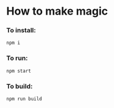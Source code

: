 # How to make magic

### To install:

`npm i`

### To run:

`npm start`

### To build:

`npm run build`
